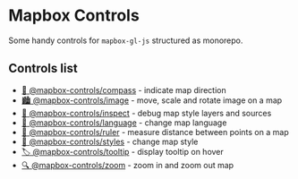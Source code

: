 # Mapbox Controls

Some handy controls for `mapbox-gl-js` structured as monorepo.

## Controls list

- [🧭 @mapbox-controls/compass](packages/compass) - indicate map direction
- [🏙️ @mapbox-controls/image](packages/image) - move, scale and rotate image on a map
- [🐞 @mapbox-controls/inspect](packages/inspect) - debug map style layers and sources
- [📖 @mapbox-controls/language](packages/language) - change map language
- [📏 @mapbox-controls/ruler](packages/ruler) - measure distance between points on a map
- [💅 @mapbox-controls/styles](packages/styles) - change map style
- [🏷️ @mapbox-controls/tooltip](packages/tooltip) - display tooltip on hover
- [🔍 @mapbox-controls/zoom](packages/zoom) - zoom in and zoom out map
